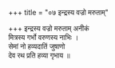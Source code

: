 +++
title = "०७ इन्द्रस्य वज्रो मरुताम्"

+++
इन्द्रस्य वज्रो मरुताम् अनीकं  
मित्रस्य गर्भो वरुणस्य नाभिः ।  
सेमां नो हव्यदातिं जुषाणो  
देव रथ प्रति हव्या गृभाय ॥